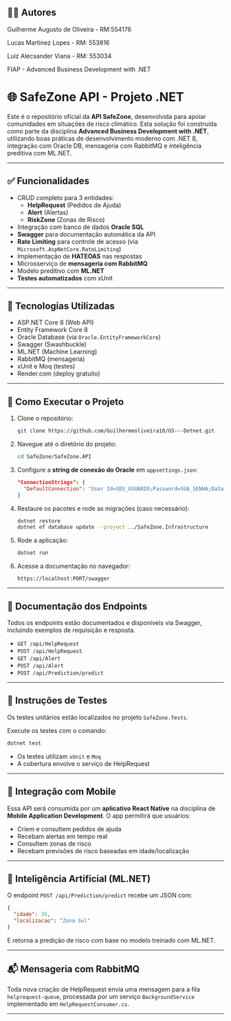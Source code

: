 ## 👨‍💻 Autores

Guilherme Augusto de Oliveira - RM:554176

Lucas Martinez Lopes - RM: 553816

Luiz Alecsander Viana - RM: 553034  


FIAP - Advanced Business Development with .NET




# 🌐 SafeZone API - Projeto .NET

Este é o repositório oficial da **API SafeZone**, desenvolvida para apoiar comunidades em situações de risco climático. Esta solução foi construída como parte da disciplina **Advanced Business Development with .NET**, utilizando boas práticas de desenvolvimento moderno com .NET 8, integração com Oracle DB, mensageria com RabbitMQ e inteligência preditiva com ML.NET.

---

## ✅ Funcionalidades

- CRUD completo para 3 entidades:
  - **HelpRequest** (Pedidos de Ajuda)
  - **Alert** (Alertas)
  - **RiskZone** (Zonas de Risco)
- Integração com banco de dados **Oracle SQL**
- **Swagger** para documentação automática da API
- **Rate Limiting** para controle de acesso (via `Microsoft.AspNetCore.RateLimiting`)
- Implementação de **HATEOAS** nas respostas
- Microsserviço de **mensageria com RabbitMQ**
- Modelo preditivo com **ML.NET**
- **Testes automatizados** com xUnit

---

## 🚀 Tecnologias Utilizadas

- ASP.NET Core 8 (Web API)
- Entity Framework Core 8
- Oracle Database (via `Oracle.EntityFrameworkCore`)
- Swagger (Swashbuckle)
- ML.NET (Machine Learning)
- RabbitMQ (mensageria)
- xUnit e Moq (testes)
- Render.com (deploy gratuito)

---

## 🧭 Como Executar o Projeto

1. Clone o repositório:
   ```bash
   git clone https://github.com/Guilhermeoliveira10/GS---Dotnet.git
   ```

2. Navegue até o diretório do projeto:
   ```bash
   cd SafeZone/SafeZone.API
   ```

3. Configure a **string de conexão do Oracle** em `appsettings.json`:
   ```json
   "ConnectionStrings": {
     "DefaultConnection": "User Id=SEU_USUARIO;Password=SUA_SENHA;Data Source=SEU_HOST:PORTA/SEU_SERVICO"
   }
   ```

4. Restaure os pacotes e rode as migrações (caso necessário):
   ```bash
   dotnet restore
   dotnet ef database update --project ../SafeZone.Infrastructure
   ```

5. Rode a aplicação:
   ```bash
   dotnet run
   ```

6. Acesse a documentação no navegador:
   ```
   https://localhost:PORT/swagger
   ```

---

## 📘 Documentação dos Endpoints

Todos os endpoints estão documentados e disponíveis via Swagger, incluindo exemplos de requisição e resposta.

- `GET /api/HelpRequest`
- `POST /api/HelpRequest`
- `GET /api/Alert`
- `POST /api/Alert`
- `POST /api/Prediction/predict`

---

## 🧪 Instruções de Testes

Os testes unitários estão localizados no projeto `SafeZone.Tests`.

Execute os testes com o comando:

```bash
dotnet test
```

- Os testes utilizam `xUnit` e `Moq`
- A cobertura envolve o serviço de HelpRequest

---

## 📲 Integração com Mobile

Essa API será consumida por um **aplicativo React Native** na disciplina de **Mobile Application Development**. O app permitirá que usuários:

- Criem e consultem pedidos de ajuda
- Recebam alertas em tempo real
- Consultem zonas de risco
- Recebam previsões de risco baseadas em idade/localização

---

## 🧠 Inteligência Artificial (ML.NET)

O endpoint `POST /api/Prediction/predict` recebe um JSON com:
```json
{
  "idade": 35,
  "localizacao": "Zona Sul"
}
```

E retorna a predição de risco com base no modelo treinado com ML.NET.

---

## 📬 Mensageria com RabbitMQ

Toda nova criação de HelpRequest envia uma mensagem para a fila `helprequest-queue`, processada por um serviço `BackgroundService` implementado em `HelpRequestConsumer.cs`.

---
